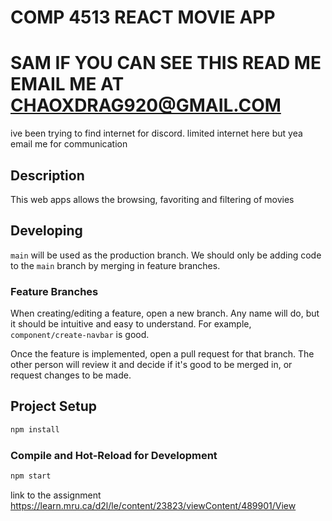 # COMP 4513 REACT MOVIE APP

# SAM IF YOU CAN SEE THIS READ ME EMAIL ME AT CHAOXDRAG920@GMAIL.COM
ive been trying to find internet for discord. limited internet here but yea email me for communication 
 
## **Description**
This web apps allows the browsing, favoriting and filtering of movies

## **Developing**
`main` will be used as the production branch. We should only be adding code to the `main` branch by merging in feature branches.

### Feature Branches
When creating/editing a feature, open a new branch. Any name will do, but it should be intuitive and easy to understand. For example, `component/create-navbar` is good.

Once the feature is implemented, open a pull request for that branch. The other person will review it and decide if it's good to be merged in, or request changes to be made.

## Project Setup

```sh
npm install
```

### Compile and Hot-Reload for Development

```sh
npm start
```
link to the assignment 
https://learn.mru.ca/d2l/le/content/23823/viewContent/489901/View 
